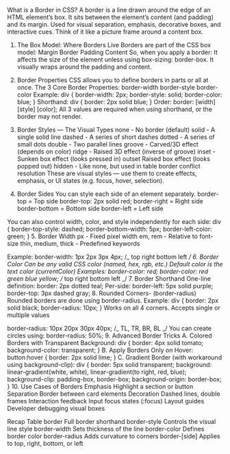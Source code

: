 What is a Border in CSS?
A border is a line drawn around the edge of an HTML element’s box. It sits between the element’s content (and padding) and its margin. Used for visual separation, emphasis, decorative boxes, and interactive cues. Think of it like a picture frame around a content box.

1. The Box Model: Where Borders Live
   Borders are part of the CSS box model:
   Margin
   Border
   Padding
   Content
   So, when you apply a border: It affects the size of the element unless using box-sizing: border-box. It visually wraps around the padding and content.

2. Border Properties
   CSS allows you to define borders in parts or all at once.
   The 3 Core Border Properties:
   border-width
   border-style
   border-color
   Example:
   div {
   border-width: 2px;
   border-style: solid;
   border-color: blue;
   }
   Shorthand:
   div {
   border: 2px solid blue;
   }
   Order: border: [width] [style] [color];
   All 3 values are required when using shorthand, or the border may not render.

3. Border Styles — The Visual Types
   none - No border (default)
   solid - A single solid line
   dashed - A series of short dashes
   dotted - A series of small dots
   double - Two parallel lines
   groove - Carved/3D effect (depends on color)
   ridge - Raised 3D effect (inverse of groove)
   inset - Sunken box effect (looks pressed in)
   outset Raised box effect (looks popped out)
   hidden - Like none, but used in table border conflict resolution
   These are visual styles — use them to create effects, emphasis, or UI states (e.g. focus, hover, selection).

4. Border Sides
   You can style each side of an element separately.
   border-top = Top side border-top: 2px solid red;
   border-right = Right side
   border-bottom = Bottom side
   border-left = Left side

You can also control width, color, and style independently for each side:
div {
border-top-style: dashed;
border-bottom-width: 5px;
border-left-color: green;
} 5. Border Width
px - Fixed pixel width
em, rem - Relative to font-size
thin, medium, thick - Predefined keywords

Example:
border-width: 1px 2px 3px 4px; /_ top right bottom left _/ 6. Border Color
Can be any valid CSS color (named, hex, rgb, etc.) Default color is the text color (currentColor)
Examples:
border-color: red;
border-color: red green blue yellow; /_ top right bottom left _/ 7. Border Shorthand
One-line definition:
border: 2px dotted teal;
Per-side:
border-left: 5px solid purple;
border-top: 3px dashed gray; 8. Rounded Corners- (border-radius)
Rounded borders are done using border-radius.
Example:
div {
border: 2px solid black;
border-radius: 10px;
}
Works on all 4 corners. Accepts single or multiple values

border-radius: 10px 20px 30px 40px; /_ TL, TR, BR, BL _/
You can create circles using:
border-radius: 50%; 9. Advanced Border Tricks
A. Colored Borders with Transparent Background:
div {
border: 4px solid tomato;
background-color: transparent;
}
B. Apply Borders Only on Hover:
button:hover {
border: 2px solid lime;
}
C. Gradient Border (with workaround using background-clip):
div {
border: 5px solid transparent;
background: linear-gradient(white, white), linear-gradient(to right, red, blue);
background-clip: padding-box, border-box;
background-origin: border-box;
} 10. Use Cases of Borders
Emphasis Highlight a section or button
Separation Border between card elements
Decoration Dashed lines, double frames
Interaction feedback Input focus states (:focus)
Layout guides Developer debugging visual boxes

Recap Table
border Full border shorthand
border-style Controls the visual line style
border-width Sets thickness of the line
border-color Defines border color
border-radius Adds curvature to corners
border-[side] Applies to top, right, bottom, or left

